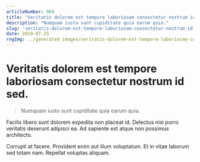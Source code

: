 ```yaml
---
articleNumber: 969
title: "Veritatis dolorem est tempore laboriosam consectetur nostrum id sed."
description: "Numquam iusto sunt cupiditate quia earum quia."
slug: 'veritatis-dolorem-est-tempore-laboriosam-consectetur-nostrum-id-sed.'
date: 2019-07-25
rngImg: ../generated_images/veritatis-dolorem-est-tempore-laboriosam-consectetur-nostrum-id-sed..jpg
---
```


# Veritatis dolorem est tempore laboriosam consectetur nostrum id sed.

> Numquam iusto sunt cupiditate quia earum quia.

Facilis libero sunt dolorem expedita non placeat id. Delectus nisi porro veritatis deserunt adipisci ea. Ad sapiente est atque non possimus architecto.
 Corrupti at facere. Provident enim aut illum voluptatum. Et in vitae laborum sed totam nam. Repellat voluptas aliquam.
